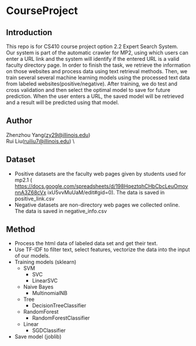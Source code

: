 # CourseProject

## Introduction
This repo is for CS410 course project option 2.2 Expert Search System. \
Our system is part of the automatic crawler for MP2, using which users can enter a URL link and the system will identify if the entered URL is a valid faculty directory page.
In order to finish the task, we retrieve the information on those websites and process data using text retrieval methods.
Then, we train several several machine learning models using the processed text data from labeled websites(positive/negative). 
After training, we do test and cross validation and then select the optimal model to save for future prediction. 
When the user enters a URL, the saved model will be retrieved and a result will be predicted using that model.

## Author
Zhenzhou Yang(zy29@illinois.edu) \
Rui Liu(ruiliu7@illinois.edu) \


## Dataset

* Positive datasets 
  are the faculty web pages given by students used for mp2.1 (​https://docs.google.com/spreadsheets/d/198HqeztqhCHbCbcLeuOmoynnA3Z68cVx ixU5vvMuUaM/edit#gid=0​). The data is saved in positive_link.csv
* Negative datasets are non-directory web pages we collected online. The data is saved in negative_info.csv


## Method

* Process the html data of labeled data set and get their text. 
* Use TF-IDF to filter text, select features, vectorize the data into the input of our models.
* Training models (sklearn)
    + SVM
        - SVC
        - LinearSVC
    + Naive Bayes
        - MultinomialNB
    + Tree
        - DecisionTreeClassifier
    + RandomForest
        - RandomForestClassifier
    + Linear
        - SGDClassifier
* Save model (joblib)
